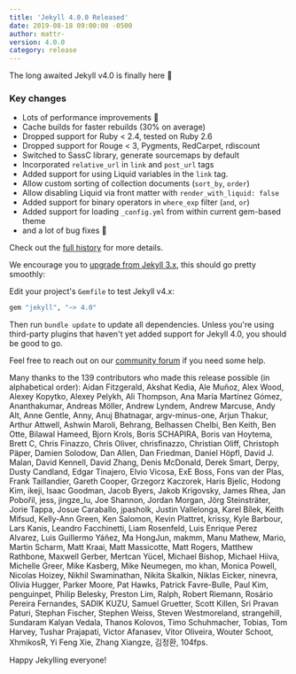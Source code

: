 ```yaml
---
title: 'Jekyll 4.0.0 Released'
date: 2019-08-18 09:00:00 -0500
author: mattr-
version: 4.0.0
category: release
---
```


The long awaited Jekyll v4.0 is finally here :tada:

### Key changes

- Lots of performance improvements :rocket:
- Cache builds for faster rebuilds (30% on average)
- Dropped support for Ruby < 2.4, tested on Ruby 2.6
- Dropped support for Rouge < 3, Pygments, RedCarpet, rdiscount
- Switched to SassC library, generate sourcemaps by default
- Incorporated `relative_url` in `link` and `post_url` tags
- Added support for using Liquid variables in the `link` tag.
- Allow custom sorting of collection documents (`sort_by`, `order`)
- Allow disabling Liquid via front matter with `render_with_liquid: false`
- Added support for binary operators in `where_exp` filter (`and`, `or`)
- Added support for loading `_config.yml` from within current gem-based theme
- and a lot of bug fixes :bug:

Check out the [full history](/docs/history/#v4-0-0) for more details.

We encourage you to [upgrade from Jekyll 3.x](/docs/upgrading/3-to-4/), this should go pretty smoothly:

Edit your project's `Gemfile` to test Jekyll v4.x:

```ruby
gem "jekyll", "~> 4.0"
```

Then run `bundle update` to update all dependencies. Unless you're using third-party plugins that
haven't yet added support for Jekyll 4.0, you should be good to go.

Feel free to reach out on our [community forum](https://talk.jekyllrb.com) if you need some help.

Many thanks to the 139 contributors who made this release possible (in alphabetical order): Aidan Fitzgerald, Akshat Kedia, Ale Muñoz, Alex Wood, Alexey Kopytko, Alexey Pelykh, Ali Thompson, Ana María Martínez Gómez, Ananthakumar, Andreas Möller, Andrew Lyndem, Andrew Marcuse, Andy Alt, Anne Gentle, Anny, Anuj Bhatnagar, argv-minus-one, Arjun Thakur, Arthur Attwell, Ashwin Maroli, Behrang, Belhassen Chelbi, Ben Keith, Ben Otte, Bilawal Hameed, Bjorn Krols, Boris SCHAPIRA, Boris van Hoytema, Brett C, Chris Finazzo, Chris Oliver, chrisfinazzo, Christian Oliff, Christoph Päper, Damien Solodow, Dan Allen, Dan Friedman, Daniel Höpfl, David J. Malan, David Kennell, David Zhang, Denis McDonald, Derek Smart, Derpy, Dusty Candland, Edgar Tinajero, Elvio Vicosa, ExE Boss, Fons van der Plas, Frank Taillandier, Gareth Cooper, Grzegorz Kaczorek, Haris Bjelic, Hodong Kim, ikeji, Isaac Goodman, Jacob Byers, Jakob Krigovsky, James Rhea, Jan Pobořil, jess, jingze_lu, Joe Shannon, Jordan Morgan, Jörg Steinsträter, Jorie Tappa, Josue Caraballo, jpasholk, Justin Vallelonga, Karel Bílek, Keith Mifsud, Kelly-Ann Green, Ken Salomon, Kevin Plattret, krissy, Kyle Barbour, Lars Kanis, Leandro Facchinetti, Liam Rosenfeld, Luis Enrique Perez Alvarez, Luis Guillermo Yáñez, Ma HongJun, makmm, Manu Mathew, Mario, Martin Scharm, Matt Kraai, Matt Massicotte, Matt Rogers, Matthew Rathbone, Maxwell Gerber, Mertcan Yücel, Michael Bishop, Michael Hiiva, Michelle Greer, Mike Kasberg, Mike Neumegen, mo khan, Monica Powell, Nicolas Hoizey, Nikhil Swaminathan, Nikita Skalkin, Niklas Eicker, ninevra, Olivia Hugger, Parker Moore, Pat Hawks, Patrick Favre-Bulle, Paul Kim, penguinpet, Philip Belesky, Preston Lim, Ralph, Robert Riemann, Rosário Pereira Fernandes, SADIK KUZU, Samuel Gruetter, Scott Killen, Sri Pravan Paturi, Stephan Fischer, Stephen Weiss, Steven Westmoreland, strangehill, Sundaram Kalyan Vedala, Thanos Kolovos, Timo Schuhmacher, Tobias, Tom Harvey, Tushar Prajapati, Victor Afanasev, Vitor Oliveira, Wouter Schoot, XhmikosR, Yi Feng Xie, Zhang Xiangze, 김정환, 104fps.

Happy Jekylling everyone!
